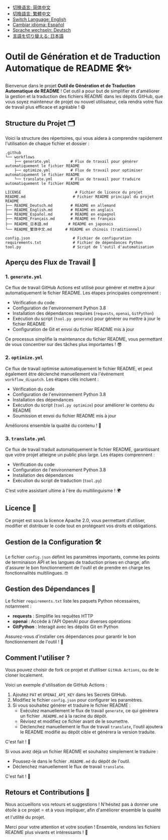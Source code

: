- [切换语言: 简体中文](/README.md)
- [切換語言: 繁體中文](/README/README_繁体中文.md)
- [Switch Language: English](/README/README_English.md)
- [Cambiar idioma: Español](/README/README_Español.md)
- [Sprache wechseln: Deutsch](/README/README_Deutsch.md)
- [言語を切り替える: 日本語](/README/README_日本語.md)

# Outil de Génération et de Traduction Automatique de README 🛠️✨

Bienvenue dans le projet **Outil de Génération et de Traduction Automatique de README** ! Cet outil a pour but de simplifier et d'améliorer la gestion et la traduction des fichiers README dans les dépôts GitHub, que vous soyez mainteneur de projet ou nouvel utilisateur, cela rendra votre flux de travail plus efficace et agréable ! 😄

## Structure du Projet 🗂️

Voici la structure des répertoires, qui vous aidera à comprendre rapidement l'utilisation de chaque fichier et dossier :

```
.github
└── workflows
    ├── generate.yml         # Flux de travail pour générer automatiquement le fichier README
    ├── optimize.yml         # Flux de travail pour optimiser automatiquement le fichier README
    └── translate.yml        # Flux de travail pour traduire automatiquement le fichier README

LICENSE                        # Fichier de licence du projet
README.md                     # Fichier README principal du projet
README
├── README_Deutsch.md        # README en allemand
├── README_English.md        # README en anglais
├── README_Español.md        # README en espagnol
├── README_Français.md       # README en français
├── README_日本語.md         # README en japonais
└── README_繁体中文.md      # README en chinois (traditionnel)

config.json                   # Fichier de configuration
requirements.txt              # Fichier de dépendances Python
tool.py                       # Script de l'outil d'automatisation
```

## Aperçu des Flux de Travail 🚀

### 1. `generate.yml`
Ce flux de travail GitHub Actions est utilisé pour générer et mettre à jour automatiquement le fichier README. Les étapes principales comprennent :

- Vérification du code
- Configuration de l'environnement Python 3.8
- Installation des dépendances requises (`requests`, `openai`, `GitPython`)
- Exécution du script (`tool.py generate`) pour générer ou mettre à jour le fichier README
- Configuration de Git et envoi du fichier README mis à jour

Ce processus simplifie la maintenance du fichier README, vous permettant de vous concentrer sur des tâches plus importantes ! 😎

### 2. `optimize.yml`
Ce flux de travail optimise automatiquement le fichier README, et peut également être déclenché manuellement via l'événement `workflow_dispatch`. Les étapes clés incluent :

- Vérification du code
- Configuration de l'environnement Python 3.8
- Installation des dépendances
- Exécution du script (`tool.py optimize`) pour améliorer le contenu du README
- Soumission et envoi du fichier README mis à jour

Améliorons ensemble la qualité du contenu ! 💪

### 3. `translate.yml`
Ce flux de travail traduit automatiquement le fichier README, garantissant que votre projet atteigne un public plus large. Les étapes comprennent :

- Vérification du code
- Configuration de l'environnement Python 3.8
- Installation des dépendances
- Exécution du script de traduction (`tool.py`)

C’est votre assistant ultime à l'ère du multilinguisme ! 🌍

## Licence 📄
Ce projet est sous la licence Apache 2.0, vous permettant d'utiliser, modifier et distribuer le code tout en protégeant vos droits et obligations.

## Gestion de la Configuration 🛠️
Le fichier `config.json` définit les paramètres importants, comme les points de terminaison API et les langues de traduction prises en charge, afin d'assurer le bon fonctionnement de l'outil et de prendre en charge les fonctionnalités multilingues. 🤓

## Gestion des Dépendances 🐍
Le fichier `requirements.txt` liste les paquets Python nécessaires, notamment :

- **requests** : Simplifie les requêtes HTTP
- **openai** : Accède à l'API OpenAI pour diverses opérations
- **GitPython** : Interagit avec les dépôts Git en Python

Assurez-vous d'installer ces dépendances pour garantir le bon fonctionnement de l'outil ! 🌟

## Comment l'utiliser ?

Vous pouvez choisir de fork ce projet et d’utiliser `GitHub Actions`, ou de le cloner localement.

Voici un exemple d'utilisation de GitHub Actions :

1. Ajoutez `PAT` et `OPENAI_API_KEY` dans les Secrets GitHub.
2. Modifiez le fichier `config.json` pour configurer les paramètres.
3. Si vous souhaitez générer et traduire le fichier README :
   - Exécutez manuellement le flux de travail `generate`, ce qui générera un fichier `.README.md` à la racine du dépôt.
   - Révisez et modifiez ce fichier avant de le soumettre.
   - Déclenchez manuellement le flux de travail `translate`, l'outil ajoutera le README modifié au dépôt cible et générera la version traduite.

C'est fait ! 🎉

Si vous avez déjà un fichier README et souhaitez simplement le traduire :
- Poussez-le dans le fichier `.README.md` du dépôt de l'outil.
- Déclenchez manuellement le flux de travail `translate`.

C'est fait ! 🎉

## Retours et Contributions 🙌
Nous accueillons vos retours et suggestions ! N'hésitez pas à donner une étoile à ce projet ⭐️ et à vous impliquer, afin d'améliorer ensemble la qualité et l'utilité du projet.

Merci pour votre attention et votre soutien ! Ensemble, rendons les fichiers README plus vivants et intéressants ! 🎉